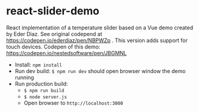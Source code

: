 # react-slider-demo

React implementation of a temperature slider based on a Vue demo created by Eder Diaz. See original codepend at https://codepen.io/ederdiaz/pen/NBPWZp . This version adds support for touch devices. Codepen of this demo: https://codepen.io/nestedsoftware/pen/JBGMNL

* Install: `npm install`
* Run dev build: `$ npm run dev` should open browser window the demo running
* Run production build: 
  * `$ npm run build` 
  * `$ node server.js`
  * Open browser to `http://localhost:3000`
